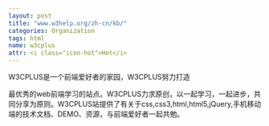 ```yaml
---
layout: post
title: "www.w3help.org/zh-cn/kb/"
categories: Organization
tags: html
name: w3cplus
attr: <i class="icon-hot">Hot</i>
---
```


W3CPLUS是一个前端爱好者的家园，W3CPLUS努力打造
<!--break-->
最优秀的web前端学习的站点。W3CPLUS力求原创，以一起学习，一起进步，共同分享为原则。W3CPLUS站提供了有关于css,css3,html,html5,jQuery,手机移动端的技术文档、DEMO、资源，与前端爱好者一起共勉。